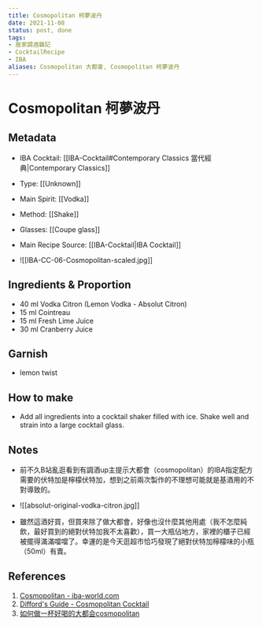 ```yaml
---
title: Cosmopolitan 柯夢波丹
date: 2021-11-08
status: post, done
tags: 
- 居家調酒雜記
- CocktailRecipe
- IBA
aliases: Cosmopolitan 大都會, Cosmopolitan 柯夢波丹
---
```

# Cosmopolitan 柯夢波丹

## Metadata
- IBA Cocktail: [[IBA-Cocktail#Contemporary Classics 當代經典|Contemporary Classics]]
- Type: [[Unknown]]
- Main Spirit: [[Vodka]]
- Method: [[Shake]]
- Glasses: [[Coupe glass]]
- Main Recipe Source: [[IBA-Cocktail|IBA Cocktail]]

- ![[IBA-CC-06-Cosmopolitan-scaled.jpg]]

## Ingredients & Proportion
- 40 ml Vodka Citron (Lemon Vodka - Absolut Citron)
- 15 ml Cointreau
- 15 ml Fresh Lime Juice
- 30 ml Cranberry Juice

## Garnish
- lemon twist

## How to make
- Add all ingredients into a cocktail shaker filled with ice. Shake well and strain into a large cocktail glass.

## Notes
- 前不久B站亂逛看到有調酒up主提示大都會（cosmopolitan）的IBA指定配方需要的伏特加是檸檬伏特加，想到之前兩次製作的不理想可能就是基酒用的不對導致的。

- ![[absolut-original-vodka-citron.jpg]]

- 雖然這酒好買，但買來除了做大都會，好像也沒什麼其他用處（我不怎麼純飲，最好買到的絕對伏特加我不太喜歡），買一大瓶佔地方，家裡的櫃子已經被擺得滿滿噹噹了。幸運的是今天逛超市恰巧發現了絕對伏特加檸檬味的小瓶（50ml）有賣。

## References
1. [Cosmopolitan - iba-world.com](https://iba-world.com/cosmopolitan/)
2. [Difford's Guide - Cosmopolitan Cocktail](https://www.diffordsguide.com/encyclopedia/462/cocktails/cosmopolitan-cocktail)
3. [如何做一杯好喝的大都会cosmopolitan](https://www.bilibili.com/video/BV1o44y1q7Zm?from=search&seid=804117361128592095&spm_id_from=333.337.0.0)
